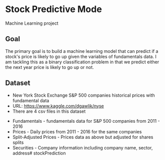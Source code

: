 # Stock Predictive Mode
Machine Learning project
## Goal
The primary goal is to build a machine learning model that can predict if a stock's price is likely to go up given the variables of fundamentals data. I am tackling this as a binary classification problem in that we predict either the next year price is likely to go up or not.
## Dataset
- New York Stock Exchange S&P 500 companies historical prices with fundamental data
- URL: https://www.kaggle.com/dgawlik/nyse
- There are 4 csv files in this dataset
* Fundamentals - fundamentals data for S&P 500 companies from 2011 - 2016
* Prices - Daily prices from 2011 - 2016 for the same companies
* Split-Adjusted Prices - Prices data as above but adjusted for shares splits
* Securities - Company information including company name, sector, address# stockPrediction
  
